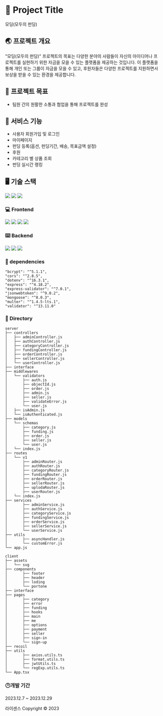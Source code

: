 # 📖 Project Title
모딩(모두의 펀딩)

## 🌏 프로젝트 개요
"모딩(모두의 펀딩)" 프로젝트의 목표는 다양한 분야의 사람들이 자신의 아이디어나 프로젝트를 실현하기 위한 자금을 모을 수 있는 플랫폼을 제공하는 것입니다.
이 플랫폼을 통해 개인 또는 그룹이 자금을 모을 수 있고, 후원자들은 다양한 프로젝트를 지원하면서 보상을 받을 수 있는 환경을 제공합니다.

## 🚀 프로젝트 목표

- 팀원 간의 원활한 소통과 협업을 통해 프로젝트를 완성

## 📕 서비스 기능

- 사용자 회원가입 및 로그인 
- 마이페이지
- 펀딩 등록(옵션, 펀딩기간, 배송, 목표금액 설정)
- 후원
- 카테고리 별 상품 조회
- 펀딩 실시간 랭킹


## 🖥️ 기술 스택
<img src="https://img.shields.io/badge/visualstudiocode-007ACC?style=flat-square&logo=visualstudiocode&logoColor=white"/>
<img src="https://img.shields.io/badge/gitlab-FC6D26?style=flat-square&logo=gitlab&logoColor=white"/>
<img src="https://img.shields.io/badge/Typescript-%233178C6?style=flat-square&logo=typescript&logoColor=white">

### 💻 Frontend
<img src="https://img.shields.io/badge/React-61DAFB?style=flat-square&logo=react&logoColor=white"/>
<img src="https://img.shields.io/badge/TailwindCSS-%2306B6D4?style=flat-square&logo=tailwindcss&logoColor=white">
<img src="https://img.shields.io/badge/Typescript-3178C6?style=flat-square&logo=typescript&logoColor=white"/>
<img src="https://img.shields.io/badge/recoil-3578E5?style=flat-square&logo=recoil&logoColor=white">


### ⌨️ Backend

<img src="https://img.shields.io/badge/Node.js-339933?style=flat-square&logo=Node.js&logoColor=white"/>
<img src="https://img.shields.io/badge/postman-FF6C37?style=flat-square&logo=postman&logoColor=white"/>
<img src="https://img.shields.io/badge/mongoose-880000?style=flat-square&logo=mongoose&logoColor=white"/>

### 📝 dependencies
    "bcrypt": "^5.1.1",
    "cors": "^2.8.5",
    "dotenv": "^16.3.1",
    "express": "^4.18.2",
    "express-validator": "^7.0.1",
    "jsonwebtoken": "^9.0.2",
    "mongoose": "^8.0.3",
    "multer": "^1.4.5-lts.1",
    "validator": "^13.11.0"
    

### 📂 Directory 
```
server
├── controllers
│   ├── adminController.js
│   ├── authController.js
│   ├── categoryController.js
│   ├── fundingController.js
│   ├── orderController.js
│   ├── sellerController.js
│   └── userController.js
├── interface
├── middlewares
│   └── validators
│       ├── auth.js
│       ├── objectId.js
│       ├── order.js
│       ├── admin.js
│       ├── seller.js
│       ├── validateError.js
│       └── user.js
│   ├── isAdmin.js
│   └── isAuthenticated.js
├── models
│   └── schemas
│       ├── category.js
│       ├── funding.js
│       ├── order.js
│       ├── seller.js
│       └── user.js
│   └── index.js
├── routes
│   └── v1
│       ├── adminRouter.js
│       ├── authRouter.js
│       ├── categoryRouter.js
│       ├── fundingRouter.js
│       ├── orderRouter.js
│       ├── sellerRouter.js
│       ├── uplodaRouter.js
│       ├── userRouter.js
│   └── index.js
├── services
│       ├── adminService.js
│       ├── authService.js
│       ├── categoryService.js
│       ├── fundingService.js
│       ├── orderService.js
│       ├── sellerService.js
│       └── userService.js
├── utils
│       ├── asyncHandler.js
│       └── customError.js
└── app.js

client
├── assets
│   └── svg
├── components
│       ├── footer
│       ├── header
│       ├── loding
│       └── portone
├── interface
├── pages
│       ├── category
│       ├── error
│       ├── funding
│       ├── hooks
│       ├── main
│       ├── me
│       ├── options
│       ├── payment
│       ├── seller
│       ├── sign-in
│       └── sign-up
├── recoil
├── utils
│       ├── axios.utils.ts
│       ├── format.utils.ts
│       ├── jwtUtils.ts
│       └── regExp.utils.ts
└── App.tsx
```

### 🕑개발 기간
2023.12.7 ~ 2023.12.29


라이센스
Copyright © 2023
